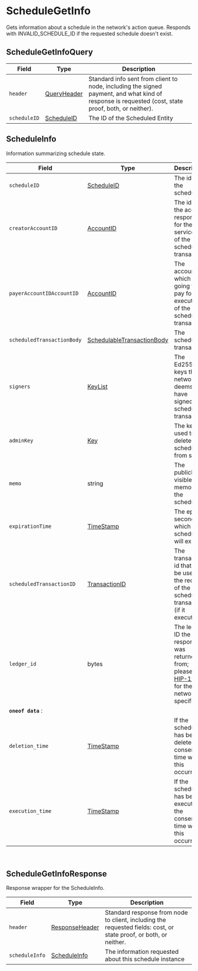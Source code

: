 # ScheduleGetInfo

Gets information about a schedule in the network's action queue. Responds with INVALID\_SCHEDULE\_ID if the requested schedule doesn't exist.

## ScheduleGetInfoQuery

| Field        | Type                                             | Description                                                                                                                                                                            |
| ------------ | ------------------------------------------------ | -------------------------------------------------------------------------------------------------------------------------------------------------------------------------------------- |
| `header`     | ​[QueryHeader](../miscellaneous/queryheader.md)​ | Standard info sent from client to node, including the signed payment, and what kind of response is requested (cost, state proof, both, or neither). |
| `scheduleID` | ​[ScheduleID](../basic-types/scheduleid.md)      | The ID of the Scheduled Entity                                                                                                                                                         |

## ScheduleInfo

Information summarizing schedule state.

| Field                              | Type                                                        | Description                                                                                                                                                                          |
| ---------------------------------- | ----------------------------------------------------------- | ------------------------------------------------------------------------------------------------------------------------------------------------------------------------------------ |
| `scheduleID`                       | [ScheduleID](../basic-types/scheduleid.md)                  | The id of the schedule                                                                                                                                                               |
| `creatorAccountID`                 | [AccountID](../basic-types/accountid.md)                    | The id of the account responsible for the service fee of the scheduled transaction                                                                                                   |
| `payerAccountIDAccountID`          | [AccountID](../basic-types/accountid.md)                    | The account which is going to pay for the execution of the scheduled transaction                                                                                                     |
| `scheduledTransactionBody`         | [SchedulableTransactionBody](schedulabletransactionbody.md) | The scheduled transaction                                                                                                                                                            |
| `signers`                          | [KeyList](../basic-types/keylist.md)                        | The Ed25519 keys the network deems to have signed the scheduled transaction                                                                                                          |
| `adminKey`                         | [Key](../basic-types/key.md)                                | The key used to delete the schedule from state                                                                                                                                       |
| `memo`                             | string                                                      | The publicly visible memo of the schedule                                                                                                                                            |
| `expirationTime`                   | [TimeStamp](../miscellaneous/timestamp.md)                  | The epoch second at which the schedule will expire                                                                                                                                   |
| `scheduledTransactionID`           | [TransactionID](../basic-types/transactionid.md)            | The transaction id that will be used in the record of the scheduled transaction (if it executes)                                                                  |
| `ledger_id`                        | bytes                                                       | The ledger ID the response was returned from; please see [HIP-198](https://github.com/hashgraph/hedera-improvement-proposal/blob/master/HIP/hip-198.md) for the network-specific IDs |
| **`oneof data`** : |                                                             |                                                                                                                                                                                      |
| `deletion_time`                    | [TimeStamp](../miscellaneous/timestamp.md)                  | If the schedule has been deleted, the consensus time when this occurred                                                                                                              |
| `execution_time`                   | [TimeStamp](../miscellaneous/timestamp.md)                  | If the schedule has been executed, the consensus time when this occurred                                                                                                             |

‌

## ScheduleGetInfoResponse <a href="#consensusgettopicinforesponse" id="consensusgettopicinforesponse"></a>

Response wrapper for the ScheduleInfo.

| Field          | Type                                                   | Description                                                                                                                                       |
| -------------- | ------------------------------------------------------ | ------------------------------------------------------------------------------------------------------------------------------------------------- |
| `header`       | ​[ResponseHeader](../miscellaneous/responseheader.md)​ | Standard response from node to client, including the requested fields: cost, or state proof, or both, or neither. |
| `scheduleInfo` | [ScheduleInfo](schedulegetinfo.md#scheduleinfo)        | The information requested about this schedule instance                                                                                            |
